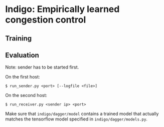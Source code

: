 # Indigo: Empirically learned congestion control

## Training

## Evaluation

Note: sender has to be started first.

On the first host:

```
$ run_sender.py <port> [--logfile <file>]
```

On the second host:

```
$ run_receiver.py <sender ip> <port>
```

Make sure that `indigo/dagger/model` contains a trained model
that actually matches the tensorflow model specified in `indigo/dagger/models.py`.
